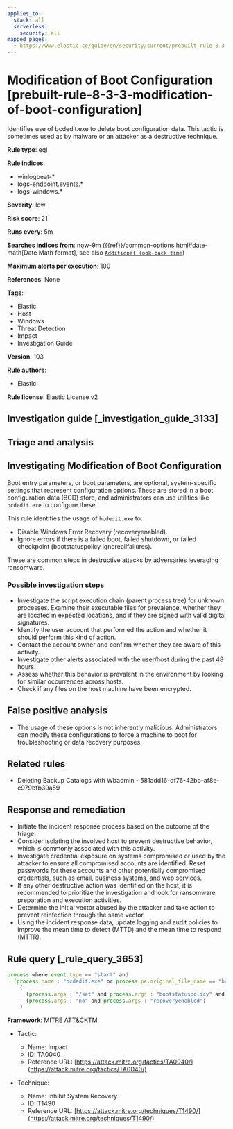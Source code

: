 ```yaml
---
applies_to:
  stack: all
  serverless:
    security: all
mapped_pages:
  - https://www.elastic.co/guide/en/security/current/prebuilt-rule-8-3-3-modification-of-boot-configuration.html
---
```


# Modification of Boot Configuration [prebuilt-rule-8-3-3-modification-of-boot-configuration]

Identifies use of bcdedit.exe to delete boot configuration data. This tactic is sometimes used as by malware or an attacker as a destructive technique.

**Rule type**: eql

**Rule indices**:

* winlogbeat-*
* logs-endpoint.events.*
* logs-windows.*

**Severity**: low

**Risk score**: 21

**Runs every**: 5m

**Searches indices from**: now-9m ({{ref}}/common-options.html#date-math[Date Math format], see also [`Additional look-back time`](docs-content://solutions/security/detect-and-alert/create-detection-rule.md#rule-schedule))

**Maximum alerts per execution**: 100

**References**: None

**Tags**:

* Elastic
* Host
* Windows
* Threat Detection
* Impact
* Investigation Guide

**Version**: 103

**Rule authors**:

* Elastic

**Rule license**: Elastic License v2

## Investigation guide [_investigation_guide_3133]

## Triage and analysis

## Investigating Modification of Boot Configuration

Boot entry parameters, or boot parameters, are optional, system-specific settings that represent configuration options. These are stored in a boot configuration data (BCD) store, and administrators can use utilities like `bcdedit.exe` to configure these.

This rule identifies the usage of `bcdedit.exe` to:

- Disable Windows Error Recovery (recoveryenabled).
- Ignore errors if there is a failed boot, failed shutdown, or failed checkpoint (bootstatuspolicy ignoreallfailures).

These are common steps in destructive attacks by adversaries leveraging ransomware.

### Possible investigation steps

- Investigate the script execution chain (parent process tree) for unknown processes. Examine their executable files for prevalence, whether they are located in expected locations, and if they are signed with valid digital signatures.
- Identify the user account that performed the action and whether it should perform this kind of action.
- Contact the account owner and confirm whether they are aware of this activity.
- Investigate other alerts associated with the user/host during the past 48 hours.
- Assess whether this behavior is prevalent in the environment by looking for similar occurrences across hosts.
- Check if any files on the host machine have been encrypted.

## False positive analysis

- The usage of these options is not inherently malicious. Administrators can modify these configurations to force a machine to boot for troubleshooting or data recovery purposes.

## Related rules

- Deleting Backup Catalogs with Wbadmin - 581add16-df76-42bb-af8e-c979bfb39a59

## Response and remediation

- Initiate the incident response process based on the outcome of the triage.
- Consider isolating the involved host to prevent destructive behavior, which is commonly associated with this activity.
- Investigate credential exposure on systems compromised or used by the attacker to ensure all compromised accounts are identified. Reset passwords for these accounts and other potentially compromised credentials, such as email, business systems, and web services.
- If any other destructive action was identified on the host, it is recommended to prioritize the investigation and look for ransomware preparation and execution activities.
- Determine the initial vector abused by the attacker and take action to prevent reinfection through the same vector.
- Using the incident response data, update logging and audit policies to improve the mean time to detect (MTTD) and the mean time to respond (MTTR).

## Rule query [_rule_query_3653]

```js
process where event.type == "start" and
  (process.name : "bcdedit.exe" or process.pe.original_file_name == "bcdedit.exe") and
    (
      (process.args : "/set" and process.args : "bootstatuspolicy" and process.args : "ignoreallfailures") or
      (process.args : "no" and process.args : "recoveryenabled")
    )
```

**Framework**: MITRE ATT&CKTM

* Tactic:

    * Name: Impact
    * ID: TA0040
    * Reference URL: [https://attack.mitre.org/tactics/TA0040/](https://attack.mitre.org/tactics/TA0040/)

* Technique:

    * Name: Inhibit System Recovery
    * ID: T1490
    * Reference URL: [https://attack.mitre.org/techniques/T1490/](https://attack.mitre.org/techniques/T1490/)



